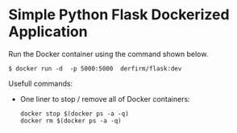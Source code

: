 # Simple Python Flask Dockerized Application

Run the Docker container using the command shown below.

```$ docker run -d  -p 5000:5000  derfirm/flask:dev```

Usefull commands:

* One liner to stop / remove all of Docker containers:

    ```
    docker stop $(docker ps -a -q)
    docker rm $(docker ps -a -q)
    ```